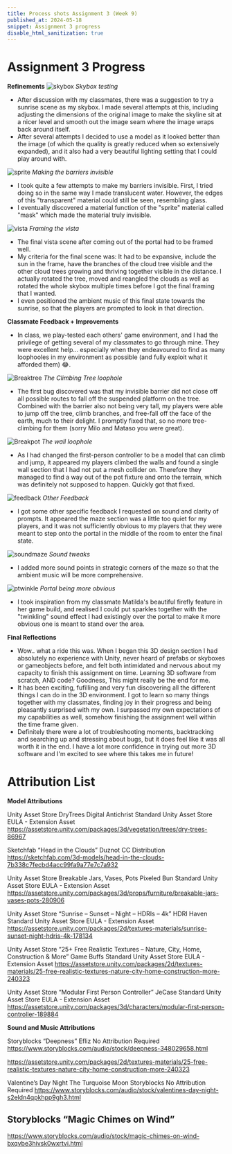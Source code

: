 ```yaml
---
title: Process shots Assignment 3 (Week 9)
published_at: 2024-05-18
snippet: Assignment 3 progress
disable_html_sanitization: true
---
```

# **Assignment 3 Progress**
**Refinements**
![skybox](/process_a3/pa3_skybox.png)
*Skybox testing*
- After discussion with my classmates, there was a suggestion to try a sunrise scene as my skybox. I made several attempts at this, including adjusting the dimensions of the original image to make the skyline sit at a nicer level and smooth out the image seam where the image wraps back around itself. 
- After several attempts I decided to use a model as it looked better than the image (of which the quality is greatly reduced when so extensively expanded), and it also had a very beautiful lighting setting that I could play around with.

![sprite](/process_a3/pa3_sprite.png)
*Making the barriers invisible*
- I took quite a few attempts to make my barriers invisible. First, I tried doing so in the same way I made translucent water. However, the edges of this "transparent" material could still be seen, resembling glass. 
- I eventually discovered a material function of the "sprite" material called "mask" which made the material truly invisible.

![vista](/process_a3/pa3_vista.png)
*Framing the vista*
- The final vista scene after coming out of the portal had to be framed well. 
- My criteria for the final scene was: It had to be expansive, include the sun in the frame, have the branches of the cloud tree visible and the other cloud trees growing and thriving together visible in the distance. I actually rotated the tree, moved and reangled the clouds as well as rotated the whole skybox multiple times before I got the final framing that I wanted.
- I even positioned the ambient music of this final state towards the sunrise, so that the players are prompted to look in that direction.

**Classmate Feedback + Improvements**
- In class, we play-tested each others' game environment, and I had the privilege of getting several of my classmates to go through mine. They were excellent help... especially when they endeavoured to find as many loophooles in my environment as possible (and fully exploit what it afforded them) 😂. 

![Breaktree](/process_a3/pa3_breaktree.png)
*The Climbing Tree loophole*
- The first bug discovered was that my invisible barrier did not close off all possible routes to fall off the suspended platform on the tree. Combined with the barrier also not being very tall, my players were able to jump off the tree, climb branches, and free-fall off the face of the earth, much to their delight. I promptly fixed that, so no more tree-climbing for them (sorry Milo and Mataso you were great).

![Breakpot](/process_a3/pa3_breakpot.png)
*The wall loophole*
- As I had changed the first-person controller to be a model that can climb and jump, it appeared my players climbed the walls and found a single wall section that I had not put a mesh collider on. Therefore they managed to find a way out of the pot fixture and onto the terrain, which was definitely not supposed to happen. Quickly got that fixed.

![feedback](/process_a3/pa3_feedback.png)
*Other Feedback*
- I got some other specific feedback I requested on sound and clarity of prompts. It appeared the maze section was a little too quiet for my players, and it was not sufficiently obvious to my players that they were meant to step onto the portal in the middle of the room to enter the final state.

![soundmaze](/process_a3/pa3_soundmaze.png)
*Sound tweaks*
- I added more sound points in strategic corners of the maze so that the ambient music will be more comprehensive.

![ptwinkle](/process_a3/pa3_ptwinkle.png)
*Portal being more obvious*
- I took inspiration from my classmate Matilda's beautiful firefly feature in her game build, and realised I could put sparkles together with the "twinkling" sound effect I had existingly over the portal to make it more obvious one is meant to stand over the area. 

**Final Reflections**
- Wow.. what a ride this was. When I began this 3D design section I had absolutely no experience with Unity, never heard of prefabs or skyboxes or gameobjects before, and felt both intimidated and nervous about my capacity to finish this assignment on time. Learning 3D software from scratch, AND code? Goodness, This might really be the end for me. 
- It has been exciting, fufilling and very fun discovering all the different things I can do in the 3D environment. I got to learn so many things together with my classmates, finding joy in their progress and being pleasantly surprised with my own. I surpassed my own expectations of my capabilities as well, somehow finishing the assignment well within the time frame given.
- Definitely there were a lot of troubleshooting moments, backtracking and searching up and stressing about bugs, but it does feel like it was all worth it in the end. I have a lot more confidence in trying out more 3D software and I'm excited to see where this takes me in future!

# **Attribution List**

**Model Attributions**

Unity Asset Store
DryTrees
Digital Antichrist
Standard Unity Asset Store EULA - Extension Asset
https://assetstore.unity.com/packages/3d/vegetation/trees/dry-trees-86967

Sketchfab
“Head in the Clouds”
Duznot
CC Distribution
https://sketchfab.com/3d-models/head-in-the-clouds-7b338c7fecbd4acc99fa9a77e7c7a932

Unity Asset Store
Breakable Jars, Vases, Pots
Pixeled Bun
Standard Unity Asset Store EULA - Extension Asset
https://assetstore.unity.com/packages/3d/props/furniture/breakable-jars-vases-pots-280906

Unity Asset Store
“Sunrise – Sunset – Night – HDRIs – 4k”
HDRI Haven
Standard Unity Asset Store EULA - Extension Asset
https://assetstore.unity.com/packages/2d/textures-materials/sunrise-sunset-night-hdris-4k-178134

Unity Asset Store
“25+ Free Realistic Textures – Nature, City, Home, Construction & More”
Game Buffs
Standard Unity Asset Store EULA - Extension Asset
https://assetstore.unity.com/packages/2d/textures-materials/25-free-realistic-textures-nature-city-home-construction-more-240323

Unity Asset Store
“Modular First Person Controller”
JeCase
Standard Unity Asset Store EULA - Extension Asset
https://assetstore.unity.com/packages/3d/characters/modular-first-person-controller-189884

**Sound and Music Attributions**

Storyblocks
“Deepness”
Efliz
No Attribution Required
https://www.storyblocks.com/audio/stock/deepness-348029658.html

https://assetstore.unity.com/packages/2d/textures-materials/25-free-realistic-textures-nature-city-home-construction-more-240323

Valentine’s Day Night
The Turquoise Moon
Storyblocks
No Attribution Required
https://www.storyblocks.com/audio/stock/valentines-day-night-s2eldn4qpkhpp9gh3.html

Storyblocks
“Magic Chimes on Wind”
- 
https://www.storyblocks.com/audio/stock/magic-chimes-on-wind-bxqvbe3hivsk0wxrtvi.html
